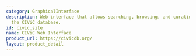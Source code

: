 ```yaml
---
category: GraphicalInterface
description: Web interface that allows searching, browsing, and curating content in
  the CIViC database.
id: civic.site
name: CIViC Web Interface
product_url: https://civicdb.org/
layout: product_detail
---
```

